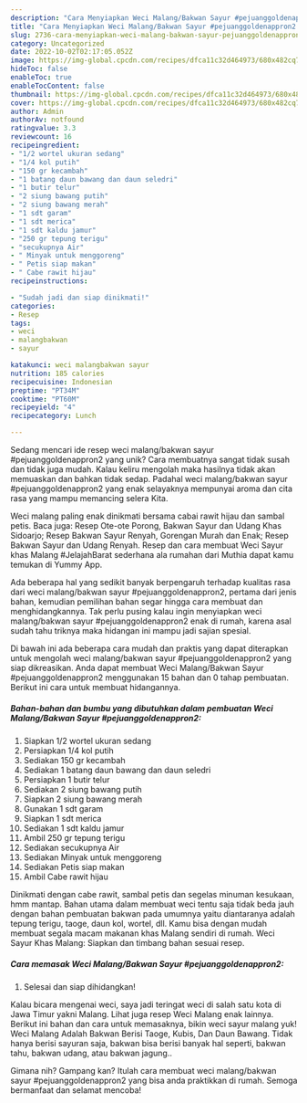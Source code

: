 ```yaml
---
description: "Cara Menyiapkan Weci Malang/Bakwan Sayur #pejuanggoldenappron2 yang Mantap"
title: "Cara Menyiapkan Weci Malang/Bakwan Sayur #pejuanggoldenappron2 yang Mantap"
slug: 2736-cara-menyiapkan-weci-malang-bakwan-sayur-pejuanggoldenappron2-yang-mantap
category: Uncategorized
date: 2022-10-02T02:17:05.052Z
image: https://img-global.cpcdn.com/recipes/dfca11c32d464973/680x482cq70/weci-malangbakwan-sayur-pejuanggoldenappron2-foto-resep-utama.jpg
hideToc: false
enableToc: true
enableTocContent: false
thumbnail: https://img-global.cpcdn.com/recipes/dfca11c32d464973/680x482cq70/weci-malangbakwan-sayur-pejuanggoldenappron2-foto-resep-utama.jpg
cover: https://img-global.cpcdn.com/recipes/dfca11c32d464973/680x482cq70/weci-malangbakwan-sayur-pejuanggoldenappron2-foto-resep-utama.jpg
author: Admin
authorAv: notfound
ratingvalue: 3.3
reviewcount: 16
recipeingredient:
- "1/2 wortel ukuran sedang"
- "1/4 kol putih"
- "150 gr kecambah"
- "1 batang daun bawang dan daun seledri"
- "1 butir telur"
- "2 siung bawang putih"
- "2 siung bawang merah"
- "1 sdt garam"
- "1 sdt merica"
- "1 sdt kaldu jamur"
- "250 gr tepung terigu"
- "secukupnya Air"
- " Minyak untuk menggoreng"
- " Petis siap makan"
- " Cabe rawit hijau"
recipeinstructions:

- "Sudah jadi dan siap dinikmati!"
categories:
- Resep
tags:
- weci
- malangbakwan
- sayur

katakunci: weci malangbakwan sayur 
nutrition: 185 calories
recipecuisine: Indonesian
preptime: "PT34M"
cooktime: "PT60M"
recipeyield: "4"
recipecategory: Lunch

---
```





Sedang mencari ide resep weci malang/bakwan sayur #pejuanggoldenappron2 yang unik? Cara membuatnya sangat tidak susah dan tidak juga mudah. Kalau keliru mengolah maka hasilnya tidak akan memuaskan dan bahkan tidak sedap. Padahal weci malang/bakwan sayur #pejuanggoldenappron2 yang enak selayaknya mempunyai aroma dan cita rasa yang mampu memancing selera Kita.





Weci malang paling enak dinikmati bersama cabai rawit hijau dan sambal petis. Baca juga: Resep Ote-ote Porong, Bakwan Sayur dan Udang Khas Sidoarjo; Resep Bakwan Sayur Renyah, Gorengan Murah dan Enak; Resep Bakwan Sayur dan Udang Renyah. Resep dan cara membuat Weci Sayur khas Malang #JelajahBarat sederhana ala rumahan dari Muthia dapat kamu temukan di Yummy App.

Ada beberapa hal yang sedikit banyak berpengaruh terhadap kualitas rasa dari weci malang/bakwan sayur #pejuanggoldenappron2, pertama dari jenis bahan, kemudian pemilihan bahan segar hingga cara membuat dan menghidangkannya. Tak perlu pusing kalau ingin menyiapkan weci malang/bakwan sayur #pejuanggoldenappron2 enak di rumah, karena asal sudah tahu triknya maka hidangan ini mampu jadi sajian spesial.






Di bawah ini ada beberapa cara mudah dan praktis yang dapat diterapkan untuk mengolah weci malang/bakwan sayur #pejuanggoldenappron2 yang siap dikreasikan. Anda dapat membuat Weci Malang/Bakwan Sayur #pejuanggoldenappron2 menggunakan 15 bahan dan 0 tahap pembuatan. Berikut ini cara untuk membuat hidangannya.

<!--inarticleads1-->

##### Bahan-bahan dan bumbu yang dibutuhkan dalam pembuatan Weci Malang/Bakwan Sayur #pejuanggoldenappron2:

1. Siapkan 1/2 wortel ukuran sedang
1. Persiapkan 1/4 kol putih
1. Sediakan 150 gr kecambah
1. Sediakan 1 batang daun bawang dan daun seledri
1. Persiapkan 1 butir telur
1. Sediakan 2 siung bawang putih
1. Siapkan 2 siung bawang merah
1. Gunakan 1 sdt garam
1. Siapkan 1 sdt merica
1. Sediakan 1 sdt kaldu jamur
1. Ambil 250 gr tepung terigu
1. Sediakan secukupnya Air
1. Sediakan  Minyak untuk menggoreng
1. Sediakan  Petis siap makan
1. Ambil  Cabe rawit hijau


Dinikmati dengan cabe rawit, sambal petis dan segelas minuman kesukaan, hmm mantap. Bahan utama dalam membuat weci tentu saja tidak beda jauh dengan bahan pembuatan bakwan pada umumnya yaitu diantaranya adalah tepung terigu, taoge, daun kol, wortel, dll. Kamu bisa dengan mudah membuat segala macam makanan khas Malang sendiri di rumah. Weci Sayur Khas Malang: Siapkan dan timbang bahan sesuai resep. 

<!--inarticleads2-->

##### Cara memasak Weci Malang/Bakwan Sayur #pejuanggoldenappron2:


1. Selesai dan siap dihidangkan!

Kalau bicara mengenai weci, saya jadi teringat weci di salah satu kota di Jawa Timur yakni Malang. Lihat juga resep Weci Malang enak lainnya. Berikut ini bahan dan cara untuk memasaknya, bikin weci sayur malang yuk! Weci Malang Adalah Bakwan Berisi Taoge, Kubis, Dan Daun Bawang. Tidak hanya berisi sayuran saja, bakwan bisa berisi banyak hal seperti, bakwan tahu, bakwan udang, atau bakwan jagung.. 

Gimana nih? Gampang kan? Itulah cara membuat weci malang/bakwan sayur #pejuanggoldenappron2 yang bisa anda praktikkan di rumah. Semoga bermanfaat dan selamat mencoba!
